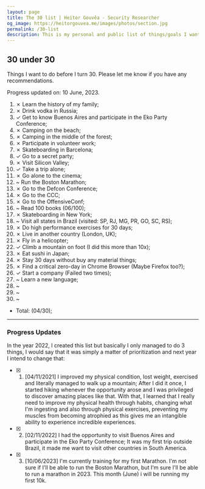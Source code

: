 ```yaml
---
layout: page
title: The 30 list | Heitor Gouvêa - Security Researcher
og_image: https://heitorgouvea.me/images/photos/section.jpg
permalink: /30-list
description: This is my personal and public list of things/goals I want to do before I turn 30.
---
```


## 30 under 30

Things I want to do before I turn 30. Please let me know if you have any recommendations.

Progress updated on: 10 June, 2023.

1. ✗ Learn the history of my family;
2. ✗ Drink vodka in Russia;
3. ✓ Get to know Buenos Aires and participate in the Eko Party Conference;
4. ✗ Camping on the beach;
5. ✗ Camping in the middle of the forest;
6. ✗ Participate in volunteer work;
7. ✗ Skateboarding in Barcelona;
8. ✓ Go to a secret party;
9. ✗ Visit Silicon Valley;
10. ✓ Take a trip alone;
11. ✗ Go alone to the cinema;
12. ~ Run the Boston Marathon;
13. ✗ Go to the Defcon Conference;
14. ✗ Go to the CCC;
15. ✗ Go to the OffensiveConf;
16. ~ Read 100 books (06/100);
17. ✗ Skateboarding in New York;
18. ~ Visit all states in Brazil (visited: SP, RJ, MG, PR, GO, SC, RS);
19. ✗ Do high performance exercises for 30 days;
20. ✗ Live in another country (London, UK);
21. ✗ Fly in a helicopter;
22. ✓ Climb a mountain on foot (I did this more than 10x);
23. ✗ Eat sushi in Japan;
24. ✗ Stay 30 days without buy any material things;
25. ✗ Find a critical zero-day in Chrome Browser (Maybe Firefox too?);
26. ✓ Start a company (Failed two times);
27. ~ Learn a new language;
28. ~
29. ~
30. ~


- Total: (04/30);

---

### Progress Updates


In the year 2022, I created this list but basically I only managed to do 3 things, I would say that it was simply a matter of prioritization and next year I intend to change that:

- [x] 1. [04/11/2021] I improved my physical condition, lost weight, exercised and literally managed to walk up a mountain; After I did it once, I started hiking whenever the opportunity arose and I was privileged to discover amazing places like that. With that, I learned that I really need to improve my physical health through habits, changing what I'm ingesting and also through physical exercises, preventing my muscles from becoming atrophied as this gives me an intangible ability to experience incredible experiences.

- [x] 2. [02/11/2022] I had the opportunity to visit Buenos Aires and participate in the Eko Party Conference; It was my first trip outside Brazil, it made me want to visit other countries in South America.

- [x] 3. [10/06/2023] I'm currently training for my first Marathon. I'm not sure if I'll be able to run the Boston Marathon, but I'm sure I'll be able to run a marathon in 2023. This month (June) i will be running my first 10k.